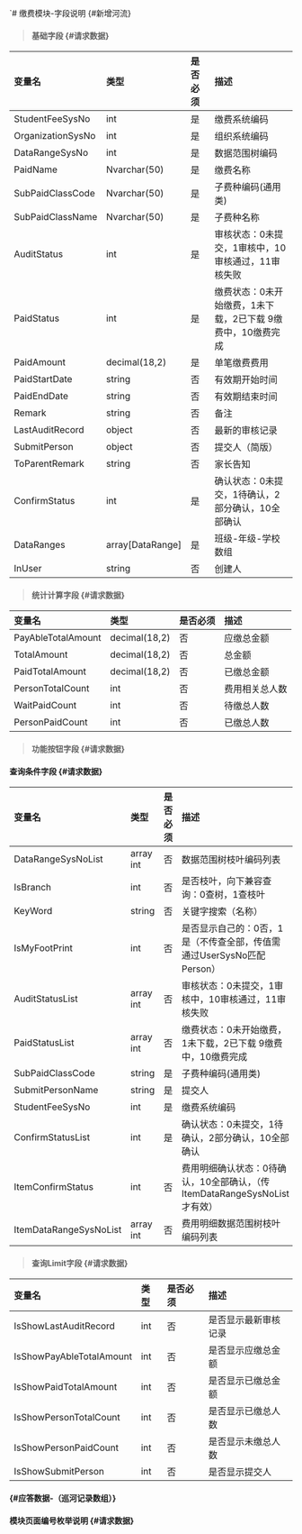 `# 缴费模块-字段说明 {#新增河流}

> #### 基础字段 {#请求数据}

| 变量名 | 类型 | 是否必须 | 描述 |
| :--- | :--- | :--- | :--- |
| StudentFeeSysNo | int | 是 | 缴费系统编码 |
| OrganizationSysNo | int | 是 | 组织系统编码 |
| DataRangeSysNo | int | 是 | 数据范围树编码 |
| PaidName | Nvarchar\(50\) | 是 | 缴费名称 |
| SubPaidClassCode | Nvarchar\(50\) | 是 | 子费种编码\(通用类\) |
| SubPaidClassName | Nvarchar\(50\) | 是 | 子费种名称 |
| AuditStatus | int | 是 | 审核状态：0未提交，1审核中，10审核通过，11审核失败 |
| PaidStatus | int | 是 | 缴费状态：0未开始缴费，1未下载，2已下载 9缴费中，10缴费完成 |
| PaidAmount | decimal\(18,2\) | 是 | 单笔缴费费用 |
| PaidStartDate | string | 否 | 有效期开始时间 |
| PaidEndDate | string | 否 | 有效期结束时间 |
| Remark | string | 否 | 备注 |
| LastAuditRecord | object | 否 | 最新的审核记录 |
| SubmitPerson | object | 否 | 提交人（简版） |
| ToParentRemark | string | 否 | 家长告知 |
| ConfirmStatus | int | 是 | 确认状态：0未提交，1待确认，2部分确认，10全部确认|
| DataRanges| array[DataRange]| 是 | 班级-年级-学校数组 |
| InUser| string | 否 | 创建人 |


> #### 统计计算字段 {#请求数据}

| 变量名 | 类型 | 是否必须 | 描述 |
| :--- | :--- | :--- | :--- |
| PayAbleTotalAmount | decimal\(18,2\) | 否 | 应缴总金额 |
| TotalAmount | decimal\(18,2\) | 否 | 总金额 |
| PaidTotalAmount | decimal\(18,2\) | 否 | 已缴总金额 |
| PersonTotalCount | int | 否 | 费用相关总人数 |
| WaitPaidCount | int | 否 | 待缴总人数 |
| PersonPaidCount | int | 否 | 已缴总人数 |

> #### 功能按钮字段 {#请求数据}

#### 查询条件字段 {#请求数据}

| 变量名 | 类型 | 是否必须 | 描述 |
| :--- | :--- | :--- | :--- |
| DataRangeSysNoList | array  int |否 | 数据范围树枝叶编码列表 |
| IsBranch | int | 否 | 是否枝叶，向下兼容查询：0查树，1查枝叶 |
| KeyWord | string | 否 | 关键字搜索（名称） |
| IsMyFootPrint | int | 否 | 是否显示自己的：0否，1是（不传查全部，传值需通过UserSysNo匹配Person） |
| AuditStatusList | array int | 否 | 审核状态：0未提交，1审核中，10审核通过，11审核失败 |
| PaidStatusList | array int | 否 | 缴费状态：0未开始缴费，1未下载，2已下载 9缴费中，10缴费完成 |
| SubPaidClassCode | string | 是 | 子费种编码\(通用类\) |
| SubmitPersonName | string | 是 | 提交人 |
| StudentFeeSysNo | int | 是 | 缴费系统编码 |
| ConfirmStatusList | int | 是 | 确认状态：0未提交，1待确认，2部分确认，10全部确认|
| ItemConfirmStatus | int | 否| 费用明细确认状态：0待确认，10全部确认，（传ItemDataRangeSysNoList才有效） |
| ItemDataRangeSysNoList | array  int |否 | 费用明细数据范围树枝叶编码列表 |






> #### 查询Limit字段 {#请求数据}

| 变量名 | 类型 | 是否必须 | 描述 |
| :--- | :--- | :--- | :--- |
| IsShowLastAuditRecord | int | 否 | 是否显示最新审核记录 |
| IsShowPayAbleTotalAmount | int | 否 | 是否显示应缴总金额 |
| IsShowPaidTotalAmount | int | 否 | 是否显示已缴总金额 |
| IsShowPersonTotalCount | int | 否 | 是否显示已缴总人数 |
| IsShowPersonPaidCount | int | 否 | 是否显示未缴总人数 |
| IsShowSubmitPerson | int | 否 | 是否显示提交人 |

####  {#应答数据-（巡河记录数组）}

#### 模块页面编号枚举说明 {#请求数据}



